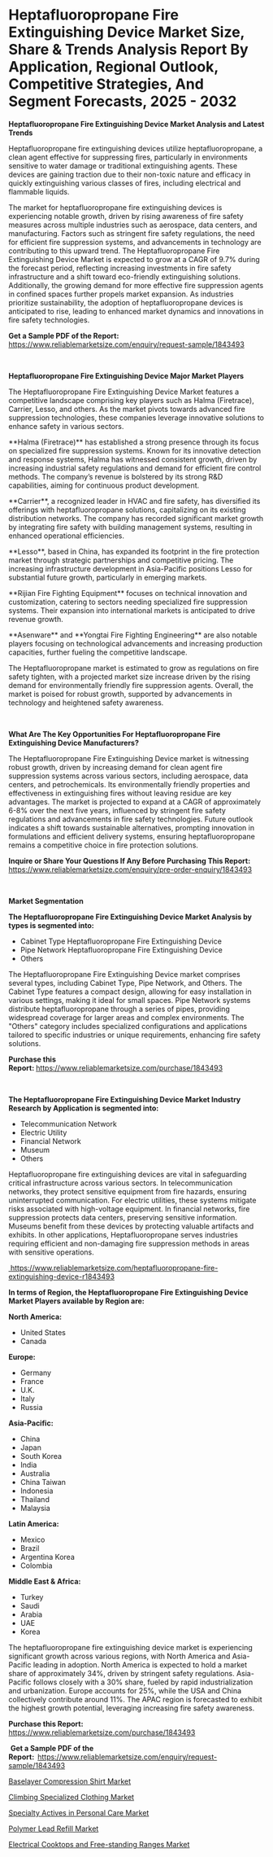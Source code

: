 <p><h1>Heptafluoropropane Fire Extinguishing Device Market Size, Share & Trends Analysis Report By Application, Regional Outlook, Competitive Strategies, And Segment Forecasts, 2025 - 2032</h1></p><p><strong>Heptafluoropropane Fire Extinguishing Device Market Analysis and Latest Trends</strong></p>
<p><p>Heptafluoropropane fire extinguishing devices utilize heptafluoropropane, a clean agent effective for suppressing fires, particularly in environments sensitive to water damage or traditional extinguishing agents. These devices are gaining traction due to their non-toxic nature and efficacy in quickly extinguishing various classes of fires, including electrical and flammable liquids.</p><p>The market for heptafluoropropane fire extinguishing devices is experiencing notable growth, driven by rising awareness of fire safety measures across multiple industries such as aerospace, data centers, and manufacturing. Factors such as stringent fire safety regulations, the need for efficient fire suppression systems, and advancements in technology are contributing to this upward trend. The Heptafluoropropane Fire Extinguishing Device Market is expected to grow at a CAGR of 9.7% during the forecast period, reflecting increasing investments in fire safety infrastructure and a shift toward eco-friendly extinguishing solutions. Additionally, the growing demand for more effective fire suppression agents in confined spaces further propels market expansion. As industries prioritize sustainability, the adoption of heptafluoropropane devices is anticipated to rise, leading to enhanced market dynamics and innovations in fire safety technologies.</p></p>
<p><strong>Get a Sample PDF of the Report:&nbsp;</strong> <a href="https://www.reliablemarketsize.com/enquiry/request-sample/1843493?utm_campaign=1898&utm_medium=2&utm_source=Github&utm_content=ia&utm_term=28022025&utm_id=heptafluoropropane-fire-extinguishing-device">https://www.reliablemarketsize.com/enquiry/request-sample/1843493</a></p>
<p>&nbsp;</p>
<p><strong>Heptafluoropropane Fire Extinguishing Device Major Market Players</strong></p>
<p><p>The Heptafluoropropane Fire Extinguishing Device Market features a competitive landscape comprising key players such as Halma (Firetrace), Carrier, Lesso, and others. As the market pivots towards advanced fire suppression technologies, these companies leverage innovative solutions to enhance safety in various sectors.</p><p>**Halma (Firetrace)** has established a strong presence through its focus on specialized fire suppression systems. Known for its innovative detection and response systems, Halma has witnessed consistent growth, driven by increasing industrial safety regulations and demand for efficient fire control methods. The company’s revenue is bolstered by its strong R&D capabilities, aiming for continuous product development.</p><p>**Carrier**, a recognized leader in HVAC and fire safety, has diversified its offerings with heptafluoropropane solutions, capitalizing on its existing distribution networks. The company has recorded significant market growth by integrating fire safety with building management systems, resulting in enhanced operational efficiencies.</p><p>**Lesso**, based in China, has expanded its footprint in the fire protection market through strategic partnerships and competitive pricing. The increasing infrastructure development in Asia-Pacific positions Lesso for substantial future growth, particularly in emerging markets.</p><p>**Rijian Fire Fighting Equipment** focuses on technical innovation and customization, catering to sectors needing specialized fire suppression systems. Their expansion into international markets is anticipated to drive revenue growth.</p><p>**Asenware** and **Yongtai Fire Fighting Engineering** are also notable players focusing on technological advancements and increasing production capacities, further fueling the competitive landscape.</p><p>The Heptafluoropropane market is estimated to grow as regulations on fire safety tighten, with a projected market size increase driven by the rising demand for environmentally friendly fire suppression agents. Overall, the market is poised for robust growth, supported by advancements in technology and heightened safety awareness.</p></p>
<p>&nbsp;</p>
<p><strong>What Are The Key Opportunities For Heptafluoropropane Fire Extinguishing Device Manufacturers?</strong></p>
<p><p>The Heptafluoropropane Fire Extinguishing Device market is witnessing robust growth, driven by increasing demand for clean agent fire suppression systems across various sectors, including aerospace, data centers, and petrochemicals. Its environmentally friendly properties and effectiveness in extinguishing fires without leaving residue are key advantages. The market is projected to expand at a CAGR of approximately 6-8% over the next five years, influenced by stringent fire safety regulations and advancements in fire safety technologies. Future outlook indicates a shift towards sustainable alternatives, prompting innovation in formulations and efficient delivery systems, ensuring heptafluoropropane remains a competitive choice in fire protection solutions.</p></p>
<p><strong>Inquire or Share Your Questions If Any Before Purchasing This Report:</strong> <a href="https://www.reliablemarketsize.com/enquiry/pre-order-enquiry/1843493?utm_campaign=1898&utm_medium=2&utm_source=Github&utm_content=ia&utm_term=28022025&utm_id=heptafluoropropane-fire-extinguishing-device">https://www.reliablemarketsize.com/enquiry/pre-order-enquiry/1843493</a></p>
<p>&nbsp;</p>
<p><strong>Market Segmentation</strong></p>
<p><strong>The Heptafluoropropane Fire Extinguishing Device Market Analysis by types is segmented into:</strong></p>
<p><ul><li>Cabinet Type Heptafluoropropane Fire Extinguishing Device</li><li>Pipe Network Heptafluoropropane Fire Extinguishing Device</li><li>Others</li></ul></p>
<p><p>The Heptafluoropropane Fire Extinguishing Device market comprises several types, including Cabinet Type, Pipe Network, and Others. The Cabinet Type features a compact design, allowing for easy installation in various settings, making it ideal for small spaces. Pipe Network systems distribute heptafluoropropane through a series of pipes, providing widespread coverage for larger areas and complex environments. The "Others" category includes specialized configurations and applications tailored to specific industries or unique requirements, enhancing fire safety solutions.</p></p>
<p><strong>Purchase this Report:&nbsp;</strong><a href="https://www.reliablemarketsize.com/purchase/1843493?utm_campaign=1898&utm_medium=2&utm_source=Github&utm_content=ia&utm_term=28022025&utm_id=heptafluoropropane-fire-extinguishing-device">https://www.reliablemarketsize.com/purchase/1843493</a></p>
<p>&nbsp;</p>
<p><strong>The Heptafluoropropane Fire Extinguishing Device Market Industry Research by Application is segmented into:</strong></p>
<p><ul><li>Telecommunication Network</li><li>Electric Utility</li><li>Financial Network</li><li>Museum</li><li>Others</li></ul></p>
<p><p>Heptafluoropropane fire extinguishing devices are vital in safeguarding critical infrastructure across various sectors. In telecommunication networks, they protect sensitive equipment from fire hazards, ensuring uninterrupted communication. For electric utilities, these systems mitigate risks associated with high-voltage equipment. In financial networks, fire suppression protects data centers, preserving sensitive information. Museums benefit from these devices by protecting valuable artifacts and exhibits. In other applications, Heptafluoropropane serves industries requiring efficient and non-damaging fire suppression methods in areas with sensitive operations.</p></p>
<p><a href="https://www.reliablemarketsize.com/heptafluoropropane-fire-extinguishing-device-r1843493?utm_campaign=1898&utm_medium=2&utm_source=Github&utm_content=ia&utm_term=28022025&utm_id=heptafluoropropane-fire-extinguishing-device">&nbsp;https://www.reliablemarketsize.com/heptafluoropropane-fire-extinguishing-device-r1843493</a></p>
<p><strong>In terms of Region, the Heptafluoropropane Fire Extinguishing Device Market Players available by Region are:</strong></p>
<p>
    <p> <strong> North America: </strong>
        <ul>
            <li>United States</li>
            <li>Canada</li>
        </ul>
        </p> 
    <p> <strong> Europe: </strong>
        <ul>
            <li>Germany</li>
            <li>France</li>
            <li>U.K.</li>
            <li>Italy</li>
            <li>Russia</li>
        </ul>
        </p> 
    <p> <strong> Asia-Pacific: </strong>
        <ul>
            <li>China</li>
            <li>Japan</li>
            <li>South Korea</li>
            <li>India</li>
            <li>Australia</li>
            <li>China Taiwan</li>
            <li>Indonesia</li>
            <li>Thailand</li>
            <li>Malaysia</li>
        </ul>
        </p> 
    <p> <strong> Latin America: </strong>
        <ul>
            <li>Mexico</li>
            <li>Brazil</li>
            <li>Argentina Korea</li>
            <li>Colombia</li>
        </ul>
        </p> 
    <p> <strong> Middle East & Africa: </strong>
        <ul>
            <li>Turkey</li>
            <li>Saudi</li>
            <li>Arabia</li>
            <li>UAE</li>
            <li>Korea</li>
        </ul>
    </p>
    </p>
<p><p>The heptafluoropropane fire extinguishing device market is experiencing significant growth across various regions, with North America and Asia-Pacific leading in adoption. North America is expected to hold a market share of approximately 34%, driven by stringent safety regulations. Asia-Pacific follows closely with a 30% share, fueled by rapid industrialization and urbanization. Europe accounts for 25%, while the USA and China collectively contribute around 11%. The APAC region is forecasted to exhibit the highest growth potential, leveraging increasing fire safety awareness.</p></p>
<p><strong>Purchase this Report: </strong><a href="https://www.reliablemarketsize.com/purchase/1843493?utm_campaign=1898&utm_medium=2&utm_source=Github&utm_content=ia&utm_term=28022025&utm_id=heptafluoropropane-fire-extinguishing-device">https://www.reliablemarketsize.com/purchase/1843493</a></p>
<p>&nbsp;<strong>Get a Sample PDF of the Report:&nbsp;&nbsp;</strong><a href="https://www.reliablemarketsize.com/enquiry/request-sample/1843493?utm_campaign=1898&utm_medium=2&utm_source=Github&utm_content=ia&utm_term=28022025&utm_id=heptafluoropropane-fire-extinguishing-device">https://www.reliablemarketsize.com/enquiry/request-sample/1843493</a></p>
<p><strong></strong></p>
<p><p><a href="https://github.com/hamremunazm4/Market-Research-Report-List-1/blob/main/baselayer-compression-shirt-market.md?utm_campaign=1898&utm_medium=2&utm_source=Github&utm_content=ia&utm_term=28022025&utm_id=heptafluoropropane-fire-extinguishing-device">Baselayer Compression Shirt Market</a></p><p><a href="https://github.com/boccalyver5k/Market-Research-Report-List-1/blob/main/climbing-specialized-clothing-market.md?utm_campaign=1898&utm_medium=2&utm_source=Github&utm_content=ia&utm_term=28022025&utm_id=heptafluoropropane-fire-extinguishing-device">Climbing Specialized Clothing Market</a></p><p><a href="https://github.com/plawragarile/Market-Research-Report-List-1/blob/main/specialty-actives-in-personal-care-market.md?utm_campaign=1898&utm_medium=2&utm_source=Github&utm_content=ia&utm_term=28022025&utm_id=heptafluoropropane-fire-extinguishing-device">Specialty Actives in Personal Care Market</a></p><p><a href="https://github.com/jhoonatsev/Market-Research-Report-List-1/blob/main/polymer-lead-refill-market.md?utm_campaign=1898&utm_medium=2&utm_source=Github&utm_content=ia&utm_term=28022025&utm_id=heptafluoropropane-fire-extinguishing-device">Polymer Lead Refill Market</a></p><p><a href="https://github.com/shopovdjondo/Market-Research-Report-List-1/blob/main/electrical-cooktops-and-free-standing-ranges-market.md?utm_campaign=1898&utm_medium=2&utm_source=Github&utm_content=ia&utm_term=28022025&utm_id=heptafluoropropane-fire-extinguishing-device">Electrical Cooktops and Free-standing Ranges Market</a></p></p>